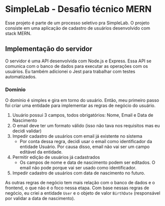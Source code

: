 # SimpleLab - Desafio técnico MERN

Esse projeto é parte de um processo seletivo pra SimpleLab. O projeto consiste em uma aplicação de cadastro de usuários desenvolvido com stack MERN.

## Implementação do servidor

O servidor é uma API desenvolvida com Node.js e Express. Essa API se comunica com o banco de dados para executar as operações com os usuários. Eu também adicionei o Jest para trabalhar com testes automatizados.

### Domínio

O domínio é simples e gira em torno do usuário. Então, meu primeiro passo foi criar uma entidade para implementar as regras de negócio do usuário.

1. Usuário possui 3 campos, todos obrigatórios: Nome, Email e Data de Nascimento
2. O email deve ter um formato válido (isso não tava nos requisitos mas eu decidi validar)
3. Impedir cadastro de usuários com email já existente no sistema
   - Por conta dessa regra, decidi usar o email como identificador da entidade Usuário. Por causa disso, email não vai ser um campo editável da entidade.
4. Permitir edição de usuários já cadastrados
   - Os campos de nome e data de nascimento podem ser editados. O email não pode porque vai ser usado como identificador.
5. Impedir cadastro de usuários com data de nascimento no futuro.

As outras regras de negócio tem mais relação com o banco de dados e o frontend, o que não é o foco nessa etapa. Com base nessas regras de negócio, eu criei a entidade `User` e o objeto de valor `BirthDate` (responsável por validar a data de nascimento).

